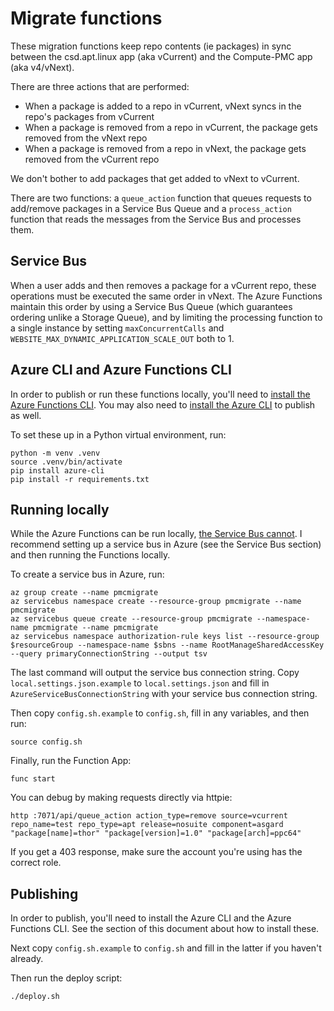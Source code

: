 # Migrate functions

These migration functions keep repo contents (ie packages) in sync between the csd.apt.linux app
(aka vCurrent) and the Compute-PMC app (aka v4/vNext).

There are three actions that are performed:
* When a package is added to a repo in vCurrent, vNext syncs in the repo's packages from vCurrent
* When a package is removed from a repo in vCurrent, the package gets removed from the vNext repo
* When a package is removed from a repo in vNext, the package gets removed from the vCurrent repo

We don't bother to add packages that get added to vNext to vCurrent.

There are two functions: a `queue_action` function that queues requests to add/remove packages in a
Service Bus Queue and a `process_action` function that reads the messages from the Service Bus and
processes them.

## Service Bus

When a user adds and then removes a package for a vCurrent repo, these operations must be executed
the same order in vNext. The Azure Functions maintain this order by using a Service Bus Queue (which
guarantees ordering unlike a Storage Queue), and by limiting the processing function to a single
instance by setting `maxConcurrentCalls` and `WEBSITE_MAX_DYNAMIC_APPLICATION_SCALE_OUT` both to 1.

## Azure CLI and Azure Functions CLI

In order to publish or run these functions locally, you'll need to [install the Azure Functions
CLI](https://learn.microsoft.com/en-us/azure/azure-functions/functions-run-local). You may also need
to [install the Azure CLI](https://learn.microsoft.com/en-us/cli/azure/install-azure-cli) to publish
as well.

To set these up in a Python virtual environment, run:

```
python -m venv .venv
source .venv/bin/activate
pip install azure-cli
pip install -r requirements.txt
```

## Running locally

While the Azure Functions can be run locally, [the Service Bus
cannot](https://github.com/Azure/azure-service-bus/issues/223). I recommend setting up a service bus
in Azure (see the Service Bus section) and then running the Functions locally.

To create a service bus in Azure, run:

```
az group create --name pmcmigrate
az servicebus namespace create --resource-group pmcmigrate --name pmcmigrate
az servicebus queue create --resource-group pmcmigrate --namespace-name pmcmigrate --name pmcmigrate
az servicebus namespace authorization-rule keys list --resource-group $resourceGroup --namespace-name $sbns --name RootManageSharedAccessKey --query primaryConnectionString --output tsv
```

The last command will output the service bus connection string. Copy `local.settings.json.example`
to `local.settings.json` and fill in `AzureServiceBusConnectionString` with your service bus
connection string.

Then copy `config.sh.example` to `config.sh`, fill in any variables, and then run:

```
source config.sh
```

Finally, run the Function App:

```
func start
```

You can debug by making requests directly via httpie:

```
http :7071/api/queue_action action_type=remove source=vcurrent repo_name=test repo_type=apt release=nosuite component=asgard "package[name]=thor" "package[version]=1.0" "package[arch]=ppc64"
```

If you get a 403 response, make sure the account you're using has the correct role.

## Publishing

In order to publish, you'll need to install the Azure CLI and the Azure Functions CLI. See the
section of this document about how to install these.

Next copy `config.sh.example` to `config.sh` and fill in the latter if you haven't already.

Then run the deploy script:

```
./deploy.sh
```

